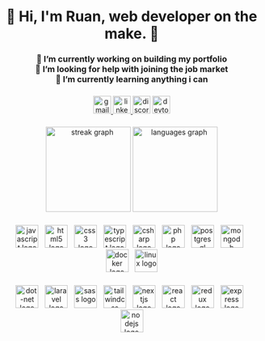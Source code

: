 <h1 align="center">🌌 Hi, I'm Ruan, web developer on the make. 🌌</h1>

###

<h3 align="center">🔭 I’m currently working on building my portfolio <br>🤝 I’m looking for help with joining the job market <br>🌱 I’m currently learning anything i can</h3>

###

<div align="center">
  <a href="mailto:rpo.lopes.dev@gmail.com" target="_blank">
    <img src="https://img.shields.io/static/v1?message=Gmail&logo=gmail&label=&color=D14836&logoColor=white&labelColor=&style=for-the-badge" height="35" alt="gmail logo"  />
  </a>
  <a href="https://www.linkedin.com/in/ruan-lopes-12041b1bb/" target="_blank">
    <img src="https://img.shields.io/static/v1?message=LinkedIn&logo=linkedin&label=&color=0077B5&logoColor=white&labelColor=&style=for-the-badge" height="35" alt="linkedin logo"  />
  </a>
  <img src="https://img.shields.io/static/v1?message=r.uan&logo=discord&label=&color=7289DA&logoColor=white&labelColor=&style=for-the-badge" height="35" alt="discord logo"  />
  <a href="https://dev.to/ruan" target="_blank">
    <img src="https://img.shields.io/static/v1?message=dev.to&logo=dev.to&label=&color=0A0A0A&logoColor=white&labelColor=&style=for-the-badge" height="35" alt="devto logo"  />
  </a>
</div>

###

<div align="center">
  <img src="https://streak-stats.demolab.com?user=R-uan&locale=en&mode=daily&theme=rose_pine&hide_border=false&border_radius=5" height="168" alt="streak graph"  />
  <img src="https://github-readme-stats.vercel.app/api/top-langs?username=R-uan&locale=en&hide_title=false&layout=compact&card_width=320&langs_count=5&theme=rose_pine&hide_border=false" height="168" alt="languages graph"  />
</div>

###

<div style="width: fit-content;" align="center">
  <img src="https://skillicons.dev/icons?i=js" height="45" alt="javascript logo"  />
  <img width="5" />
  <img src="https://skillicons.dev/icons?i=html" height="45" alt="html5 logo"  />
  <img width="5" />
  <img src="https://skillicons.dev/icons?i=css" height="45" alt="css3 logo"  />
  <img width="5" />
  <img src="https://skillicons.dev/icons?i=ts" height="45" alt="typescript logo"  />
  <img width="5" />
  <img src="https://skillicons.dev/icons?i=cs" height="45" alt="csharp logo"  />
  <img width="5" />
  <img src="https://skillicons.dev/icons?i=php" height="45" alt="php logo"  />
  <img width="5" />
  <img src="https://skillicons.dev/icons?i=postgres" height="45" alt="postgresql logo"  />
  <img width="5" />
  <img src="https://skillicons.dev/icons?i=mongodb" height="45" alt="mongodb logo"  />
  <img width="5" />
  <img src="https://skillicons.dev/icons?i=docker" height="45" alt="docker logo"  />
  <img width="5" />
  <img src="https://skillicons.dev/icons?i=linux" height="45" alt="linux logo"  />
</div>

###

<div align="center">
  <img src="https://skillicons.dev/icons?i=dotnet" height="45" alt="dot-net logo"  />
  <img width="5" />
  <img src="https://skillicons.dev/icons?i=laravel" height="45" alt="laravel logo"  />
  <img width="5" />
  <img src="https://skillicons.dev/icons?i=sass" height="45" alt="sass logo"  />
  <img width="5" />
  <img src="https://skillicons.dev/icons?i=tailwind" height="45" alt="tailwindcss logo"  />
  <img width="5" />
  <img src="https://skillicons.dev/icons?i=nextjs" height="45" alt="nextjs logo"  />
  <img width="5" />
  <img src="https://skillicons.dev/icons?i=react" height="45" alt="react logo"  />
  <img width="5" />
  <img src="https://skillicons.dev/icons?i=redux" height="45" alt="redux logo"  />
  <img width="5" />
  <img src="https://skillicons.dev/icons?i=express" height="45" alt="express logo"  />
  <img width="5" />
  <img src="https://skillicons.dev/icons?i=nodejs" height="45" alt="nodejs logo"  />
</div>

###

